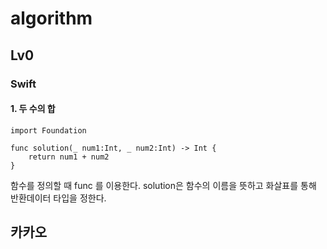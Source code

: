 # algorithm

## Lv0
### Swift
#### 1. 두 수의 합
    import Foundation
    
    func solution(_ num1:Int, _ num2:Int) -> Int {
        return num1 + num2
    }    
함수를 정의할 때     func    를 이용한다.
solution은 함수의 이름을 뜻하고 화살표를 통해 반환데이터 타입을 정한다.

## 카카오
